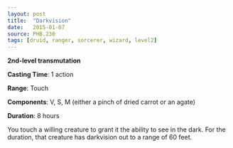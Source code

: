 ```yaml
---
layout: post
title:  "Darkvision"
date:   2015-01-07
source: PHB.230
tags: [druid, ranger, sorcerer, wizard, level2]
---
```


**2nd-level transmutation**

**Casting Time**: 1 action

**Range**: Touch

**Components**: V, S, M (either a pinch of dried carrot or an agate)

**Duration**: 8 hours

You touch a willing creature to grant it the ability to see in the dark. For the duration, that creature has darkvision out to a range of 60 feet.
